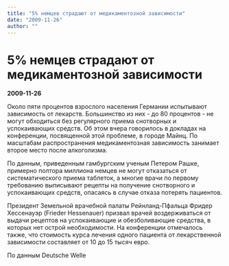 ```yaml
---
title: "5% немцев страдают от медикаментозной зависимости"
date: "2009-11-26"
author: ""
---
```


# 5% немцев страдают от медикаментозной зависимости

**2009-11-26** 

Около пяти процентов взрослого населения Германии испытывают зависимость от лекарств. Большинство из них - до 80 процентов - не могут обходиться без регулярного приема снотворных и успокаивающих средств. Об этом вчера говорилось в докладах на конференции, посвященной этой проблеме, в городе Майнц. По масштабам распространения медикаментозная зависимость занимает второе место после алкоголизма.

По данным, приведенным гамбургским ученым Петером Рашке, примерно полтора миллиона немцев не могут отказаться от систематического приема таблеток, а многие врачи по первому требованию выписывают рецепты на получение снотворного и успокаивающих средств, опасаясь в случае отказа потерять пациентов.

Президент Земельной врачебной палаты Рейнланд-Пфальца Фридер Хессенауэр (Frieder Hessenauer) призвал врачей воздерживаться от выдачи рецептов на успокаивающие и обезболивающие средства, в которых нет острой необходимости. На конференции отмечалось также, что стоимость курса лечения одного пациента от лекарственной зависимости составляет от 10 до 15 тысяч евро.

По данным Deutsche Welle
